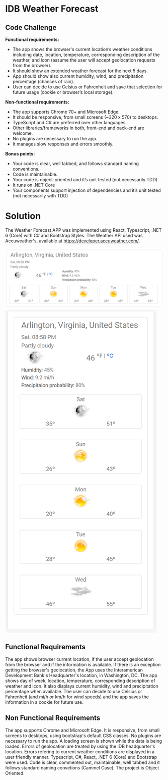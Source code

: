 # IDB Weather Forecast
## Code Challenge


**Functional requirements:**

- The app shows the browser's current location’s weather conditions including date, location, temperature, corresponding description of the weather, and icon (assume the user will accept geolocation requests from the browser).
- It should show an extended weather forecast for the next 5 days.
- App should show also current humidity, wind, and precipitation percentage (chances of rain).
- User can decide to use Celsius or Fahrenheit and save that selection for future usage (cookie or browser’s local storage).
 

**Non-functional requirements:**
 

- The app supports Chrome 70+ and Microsoft Edge.
- It should be responsive, from small screens (~320 x 570) to desktops.
- TypeScript and C# are preferred over other languages.
- Other libraries/frameworks in both, front-end and back-end are welcome.
- No plugins are necessary to run the app.
- It manages slow responses and errors smoothly.

**Bonus points:**

- Your code is clear, well tabbed, and follows standard naming conventions.
- Code is maintainable.
- Your code is object-oriented and it’s unit tested (not necessarily TDD)
- It runs on .NET Core
- Your components support injection of dependencies and it’s unit tested (not necessarily with TDD)

# Solution
The Weather Forecast APP was implemented using React, Typescript, .NET 6 (Core) with C# and Bootstrap Styles. 
The Weather API used was Accuweather's, available at https://developer.accuweather.com/.


![Desktop](/Desktop.png)
![Mobile](/mobile.png)

## Functional Requirements
The app shows browser current location, if the user accept geolocation from the browser and if the information is available. If there is an exception getting the browser's geolocation, the App uses the Interamerican Development Bank's Headquarter's location, in Washington, DC.
The app shows day of week, location, temperature, corresponding description of weather and icon.
It also displays current humidity, wind and precipitation percentage when available.
The user can decide to use Celsius or Fahrenheit (and mi/h or km/h for wind speeds) and the app saves the information in a cookie for future use.

## Non Functional Requirements
The app supports Chrome and Microsoft Edge.
It is responsive, from small screens to desktops, using bootstrap's default CSS classes.
No plugins are necessary to run the app.
A loading screen is shown while the data is being loaded.
Errors of geolocation are treated by using the IDB headquarter's location.
Errors refering to current weather conditions are displayed in a user friendly manner.
Typescript, C#, React, .NET 6 (Core) and Bootstrap were used.
Code is clear, commented out, maintainable, well tabbed and it follows standard naming convetions (Cammel Case).
The project is Object Oriented.





